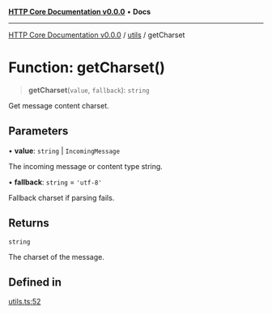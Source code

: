 [**HTTP Core Documentation v0.0.0**](../../README.md) • **Docs**

***

[HTTP Core Documentation v0.0.0](../../modules.md) / [utils](../README.md) / getCharset

# Function: getCharset()

> **getCharset**(`value`, `fallback`): `string`

Get message content charset.

## Parameters

• **value**: `string` \| `IncomingMessage`

The incoming message or content type string.

• **fallback**: `string` = `'utf-8'`

Fallback charset if parsing fails.

## Returns

`string`

The charset of the message.

## Defined in

[utils.ts:52](https://github.com/stonemjs/http-core/blob/3497087dac965583296f5092cd519a9aa0728373/src/utils.ts#L52)
